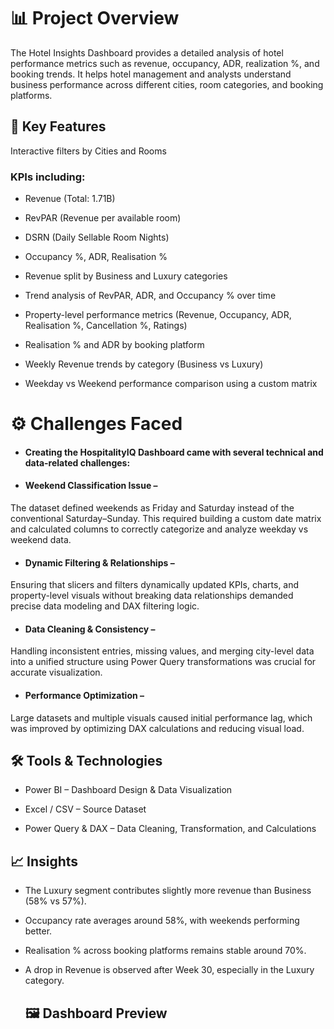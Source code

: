 # 📊 Project Overview

The Hotel Insights Dashboard provides a detailed analysis of hotel performance metrics such as revenue, occupancy, ADR, realization %, and booking trends. It helps hotel management and analysts understand business performance across different cities, room categories, and booking platforms.

## 🧩 Key Features

Interactive filters by Cities and Rooms

### KPIs including:

- Revenue (Total: 1.71B)

- RevPAR (Revenue per available room)

- DSRN (Daily Sellable Room Nights)

- Occupancy %, ADR, Realisation %

- Revenue split by Business and Luxury categories

- Trend analysis of RevPAR, ADR, and Occupancy % over time

- Property-level performance metrics (Revenue, Occupancy, ADR, Realisation %, Cancellation %, Ratings)

- Realisation % and ADR by booking platform

- Weekly Revenue trends by category (Business vs Luxury)

- Weekday vs Weekend performance comparison using a custom matrix

# ⚙️ Challenges Faced

- #### Creating the HospitalityIQ Dashboard came with several technical and data-related challenges:

- #### Weekend Classification Issue –
The dataset defined weekends as Friday and Saturday instead of the conventional Saturday–Sunday. This required building a custom date matrix and calculated columns to correctly categorize and analyze weekday vs weekend data.

- #### Dynamic Filtering & Relationships –
Ensuring that slicers and filters dynamically updated KPIs, charts, and property-level visuals without breaking data relationships demanded precise data modeling and DAX filtering logic.

- #### Data Cleaning & Consistency –
Handling inconsistent entries, missing values, and merging city-level data into a unified structure using Power Query transformations was crucial for accurate visualization.

- #### Performance Optimization –
Large datasets and multiple visuals caused initial performance lag, which was improved by optimizing DAX calculations and reducing visual load.

## 🛠️ Tools & Technologies

- Power BI – Dashboard Design & Data Visualization

- Excel / CSV – Source Dataset

- Power Query & DAX – Data Cleaning, Transformation, and Calculations

## 📈 Insights
  
- The Luxury segment contributes slightly more revenue than Business (58% vs 57%).

- Occupancy rate averages around 58%, with weekends performing better.

- Realisation % across booking platforms remains stable around 70%.

- A drop in Revenue is observed after Week 30, especially in the Luxury category.

  ## 🖼️ Dashboard Preview

